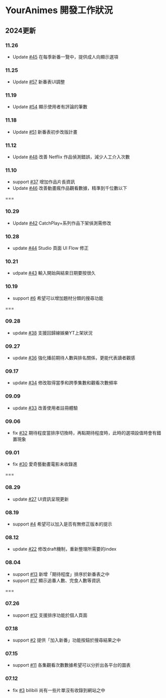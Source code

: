 # YourAnimes 開發工作狀況

## 2024更新
### 11.26
* Update [#45](/../../issues/45) 在每季新番一覽中，提供成人向顯示選項

### 11.25
* Update [#57](/../../issues/57) 新番表UI調整

### 11.19
* Update [#54](/../../issues/54) 顯示使用者有評論的筆數

### 11.18
* Update [#51](/../../issues/51) 新番表初步改版計畫



### 11.12
* Update [#48](/../../issues/48) 改善 Netflix 作品偵測錯誤，減少人工介入次數

### 11.10
* support [#37](/../../issues/37) 增加作品片長資訊
* Update [#46](/../../issues/46) 改善動畫瘋作品觀看數據，精準到千位數以下


===
### 10.29
* Update [#42](/../../issues/42) CatchPlay+系列作品下架偵測需修改

### 10.28
* update [#44](/../../issues/44) Studio 頁面 UI Flow 修正

### 10.21
* udpate [#43](/../../issues/43) 輸入開始與結束日期要按很久

### 10.19
* support [#6](/../../issues/6) 希望可以增加題材分類的搜尋功能


===
### 09.28
* update [#38](/../../issues/38) 支援回歸線娛樂YT上架狀況

### 09.27
* update [#36](/../../issues/36) 強化播前期待人數與排名關係，更能代表讀者觀感

### 09.17
* update [#34](/../../issues/34) 修改取得當季和跨季集數和觀看次數頻率

### 09.09
* update [#33](/../../issues/33) 改善使用者註冊體驗

### 09.06
* fix [#32](/../../issues/32) 期待程度當排序切換時，再點期待程度時，此時的選項設值時會有錯置現象

### 09.01
* fix [#30](/../../issues/30) 愛奇藝動畫電影未收錄進


===
### 08.29
* update [#27](/../../issues/27) UI資訊呈現更新

### 08.19
* support [#4](/../../issues/4) 希望可以加入是否有無修正版本的提示

### 08.12
* update [#22](/../../issues/22) 修改draft機制，重新整理所需要的index

### 08.04
* support [#13](/../../issues/13) 新增「期待程度」排序於新番表之中
* support [#17](/../../issues/17) 顯示追番人數、完食人數等資訊 


===
### 07.26
* support [#12](/../../issues/12) 支援排序功能於個人頁面

### 07.18
* support [#2](/../../issues/2) 提供「加入新番」功能按鈕於搜尋結果之中

### 07.15
* support [#11](/../../issues/11) 各集觀看次數數據希望可以分折出各平台的圖表

### 07.12
* fix [#3](/../../issues/3) bilibili 尚有一些片單沒有收錄到網站之中
